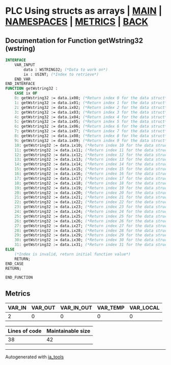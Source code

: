 # PLC Using structs as arrays | [MAIN] | [NAMESPACES] | [METRICS] | [BACK]  

## Documentation for Function getWstring32 (wstring)  

```pascal
INTERFACE
    VAR_INPUT
        data : WSTRING32; (*Data to work on*)
        ix : USINT; (*Index to retrieve*)
    END_VAR
END_INTERFACE
FUNCTION getWstring32 :
    CASE ix OF
	0: getWstring32 := data.ix00; (*Return index 0 for the data struct*)
	1: getWstring32 := data.ix01; (*Return index 1 for the data struct*)
	2: getWstring32 := data.ix02; (*Return index 2 for the data struct*)
	3: getWstring32 := data.ix03; (*Return index 3 for the data struct*)
	4: getWstring32 := data.ix04; (*Return index 4 for the data struct*)
	5: getWstring32 := data.ix05; (*Return index 5 for the data struct*)
	6: getWstring32 := data.ix06; (*Return index 6 for the data struct*)
	7: getWstring32 := data.ix07; (*Return index 7 for the data struct*)
	8: getWstring32 := data.ix08; (*Return index 8 for the data struct*)
	9: getWstring32 := data.ix09; (*Return index 9 for the data struct*)
	10: getWstring32 := data.ix10; (*Return index 10 for the data struct*)
	11: getWstring32 := data.ix11; (*Return index 11 for the data struct*)
	12: getWstring32 := data.ix12; (*Return index 12 for the data struct*)
	13: getWstring32 := data.ix13; (*Return index 13 for the data struct*)
	14: getWstring32 := data.ix14; (*Return index 14 for the data struct*)
	15: getWstring32 := data.ix15; (*Return index 15 for the data struct*)
	16: getWstring32 := data.ix16; (*Return index 16 for the data struct*)
	17: getWstring32 := data.ix17; (*Return index 17 for the data struct*)
	18: getWstring32 := data.ix18; (*Return index 18 for the data struct*)
	19: getWstring32 := data.ix19; (*Return index 19 for the data struct*)
	20: getWstring32 := data.ix20; (*Return index 20 for the data struct*)
	21: getWstring32 := data.ix21; (*Return index 21 for the data struct*)
	22: getWstring32 := data.ix22; (*Return index 22 for the data struct*)
	23: getWstring32 := data.ix23; (*Return index 23 for the data struct*)
	24: getWstring32 := data.ix24; (*Return index 24 for the data struct*)
	25: getWstring32 := data.ix25; (*Return index 25 for the data struct*)
	26: getWstring32 := data.ix26; (*Return index 26 for the data struct*)
	27: getWstring32 := data.ix27; (*Return index 27 for the data struct*)
	28: getWstring32 := data.ix28; (*Return index 28 for the data struct*)
	29: getWstring32 := data.ix29; (*Return index 29 for the data struct*)
	30: getWstring32 := data.ix30; (*Return index 30 for the data struct*)
	31: getWstring32 := data.ix31; (*Return index 31 for the data struct*)
ELSE
	(*Index is invalid, return initial function value*)
	RETURN;
END_CASE
RETURN;

END_FUNCTION
```

## Metrics  

| VAR_IN | VAR_OUT | VAR_IN_OUT | VAR_TEMP | VAR_LOCAL |
| ------ | ------- | ---------- | --------- | -------- |
| 2 | 0 | 0 | 0 | 0 |  

| Lines of code | Maintainable size |
| ------------- | ----------------- |
| 38 | 42 |

---
Autogenerated with [ia_tools](https://github.com/tkucic/ia_tools)  

[MAIN]: ../../../../index_st.md
[NAMESPACES]: ../../nsList_st.md
[METRICS]: ../../../metrics_st.md
[BACK]: ../nsMain_st.md
